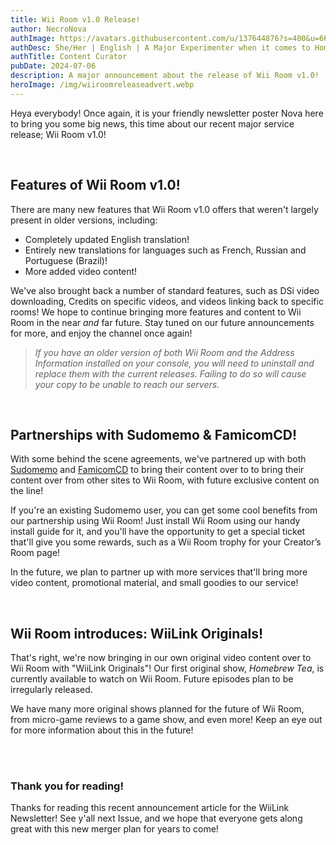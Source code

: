 ```yaml
---
title: Wii Room v1.0 Release!
author: NecroNova
authImage: https://avatars.githubusercontent.com/u/137644876?s=400&u=66204d516eb932308d3aa74e1fa595f8a8eeca19&v=4
authDesc: She/Her | English | A Major Experimenter when it comes to Homebrew Software for Nintendo Consoles.
authTitle: Content Curator
pubDate: 2024-07-06
description: A major announcement about the release of Wii Room v1.0!
heroImage: /img/wiiroomreleaseadvert.webp
---
```

Heya everybody! Once again, it is your friendly newsletter poster Nova here to bring you some big news, this time about our recent major service release; Wii Room v1.0!

<br>

## Features of Wii Room v1.0!

There are many new features that Wii Room v1.0 offers that weren't largely present in older versions, including:

- Completely updated English translation!
- Entirely new translations for languages such as French, Russian and Portuguese (Brazil)!
- More added video content!


We've also brought back a number of standard features, such as DSi video downloading, Credits on specific videos, and videos linking back to specific rooms!
We hope to continue bringing more features and content to Wii Room in the near *and* far future. Stay tuned on our future announcements for more, and enjoy the channel once again!

> *If you have an older version of both Wii Room and the Address Information installed on your console, you will need to uninstall and replace them with the current releases. Failing to do so will cause your copy to be unable to reach our servers.*

<br>

## Partnerships with Sudomemo & FamicomCD!

With some behind the scene agreements, we've partnered up with both [Sudomemo](https://www.sudomemo.net/) and [FamicomCD](https://famicomcd.github.io/) to bring their content over to to bring their content over from other sites to Wii Room, with future exclusive content on the line!

If you're an existing Sudomemo user, you can get some cool benefits from our partnership using Wii Room! Just install Wii Room using our handy install guide for it, and you'll have the opportunity to get a special ticket that'll give you some rewards, such as a Wii Room trophy for your Creator’s Room page!

In the future, we plan to partner up with more services that'll bring more video content, promotional material, and small goodies to our service!

<br>

## Wii Room introduces: WiiLink Originals!

That's right, we're now bringing in our own original video content over to Wii Room with "WiiLink Originals"!
Our first original show, *Homebrew Tea*, is currently available to watch on Wii Room. Future episodes plan to be irregularly released.

We have many more original shows planned for the future of Wii Room, from micro-game reviews to a game show, and even more! Keep an eye out for more information about this in the future!

<br>
<br>

### Thank you for reading!

Thanks for reading this recent announcement article for the WiiLink Newsletter! See y'all next Issue, and we hope that everyone gets along great with this new merger plan for years to come!